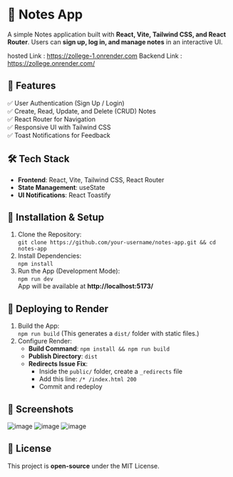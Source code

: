 # 📒 Notes App

A simple Notes application built with **React, Vite, Tailwind CSS, and React Router**. Users can **sign up, log in, and manage notes** in an interactive UI.


hosted Link : https://zollege-1.onrender.com
Backend Link : https://zollege.onrender.com/
## 🚀 Features
✅ User Authentication (Sign Up / Login)  
✅ Create, Read, Update, and Delete (CRUD) Notes  
✅ React Router for Navigation  
✅ Responsive UI with Tailwind CSS  
✅ Toast Notifications for Feedback  

## 🛠️ Tech Stack
- **Frontend**: React, Vite, Tailwind CSS, React Router  
- **State Management**: useState 
- **UI Notifications**: React Toastify  

## 🔧 Installation & Setup  
1. Clone the Repository:  
   `git clone https://github.com/your-username/notes-app.git && cd notes-app`  
2. Install Dependencies:  
   `npm install`  
3. Run the App (Development Mode):  
   `npm run dev`  
   App will be available at **http://localhost:5173/**  

## 🚀 Deploying to Render  
1. Build the App:  
   `npm run build` (This generates a `dist/` folder with static files.)  
2. Configure Render:  
   - **Build Command**: `npm install && npm run build`  
   - **Publish Directory**: `dist`  
   - **Redirects Issue Fix**:  
     - Inside the `public/` folder, create a `_redirects` file  
     - Add this line: `/* /index.html 200`  
     - Commit and redeploy  

## 📸 Screenshots  
![image](https://github.com/user-attachments/assets/00f8664a-ca30-4f25-b5eb-43967c9ffc08)
![image](https://github.com/user-attachments/assets/e63510ee-40c4-45a9-81f6-910b3cd0509a)
![image](https://github.com/user-attachments/assets/6d502cf8-784c-4452-a1e7-d48927133013)



## 📜 License  
This project is **open-source** under the MIT License.  

